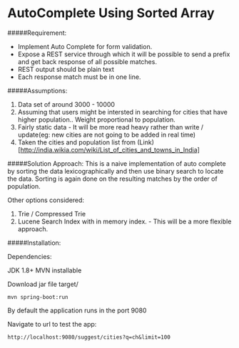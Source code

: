 # AutoComplete Using Sorted Array

#####Requirement:

- Implement Auto Complete for form validation.
- Expose a REST service through which it will be possible to send a prefix and get back response of all possible matches. 
- REST output should be plain text
- Each response match must be in one line. 

#####Assumptions:
1. Data set of around 3000 - 10000
2. Assuming that users might be intersted in searching for cities that have higher population.. Weight proportional to population. 
3. Fairly static data - It will be more read heavy rather than write / update(eg: new cities are not going to be added in real time)
4. Taken the cities and population list from (Link)[http://india.wikia.com/wiki/List_of_cities_and_towns_in_India]

#####Solution Approach:
This is a naive implementation of auto complete by sorting the data lexicographically and then use binary search to locate the data. Sorting is again done on the resulting matches by the order of population.

Other options considered:
1. Trie / Compressed Trie
2. Lucene Search Index with in memory index. - This will be a more flexible approach.

#####Installation:

Dependencies:

JDK 1.8+
MVN installable

Download jar file target/

```
mvn spring-boot:run
```

By default the application runs in the port 9080

Navigate to url to test the app:

```
http://localhost:9080/suggest/cities?q=ch&limit=100
```

